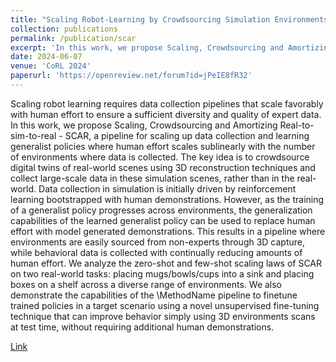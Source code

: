 ```yaml
---
title: "Scaling Robot-Learning by Crowdsourcing Simulation Environments"
collection: publications
permalink: /publication/scar
excerpt: 'In this work, we propose Scaling, Crowdsourcing and Amortizing Real-to-sim-to-real - SCAR, a pipeline for scaling up data collection and learning generalist policies where human effort scales sublinearly with the number of environments where data is collected. The key idea is to crowdsource digital twins of real-world scenes using 3D reconstruction techniques and collect large-scale data in these simulation scenes, rather than in the real-world. Data collection in simulation is initially driven by reinforcement learning bootstrapped with human demonstrations.'
date: 2024-06-07
venue: 'CoRL 2024'
paperurl: 'https://openreview.net/forum?id=jPeIE8fR32'
---
```

Scaling robot learning requires data collection pipelines that scale favorably with human effort to ensure a sufficient diversity and quality of expert data. In this work, we propose Scaling, Crowdsourcing and Amortizing Real-to-sim-to-real - SCAR, a pipeline for scaling up data collection and learning generalist policies where human effort scales sublinearly with the number of environments where data is collected. The key idea is to crowdsource digital twins of real-world scenes using 3D reconstruction techniques and collect large-scale data in these simulation scenes, rather than in the real-world. Data collection in simulation is initially driven by reinforcement learning bootstrapped with human demonstrations. However, as the training of a generalist policy progresses across environments, the generalization capabilities of the learned generalist policy can be used to replace human effort with model generated demonstrations. This results in a pipeline where environments are easily sourced from non-experts through 3D capture, while behavioral data is collected with continually reducing amounts of human effort. We analyze the zero-shot and few-shot scaling laws of SCAR on two real-world tasks: placing mugs/bowls/cups into a sink and placing boxes on a shelf across a diverse range of environments. We also demonstrate the capabilities of the \MethodName pipeline to finetune trained policies in a target scenario using a novel unsupervised fine-tuning technique that can improve behavior simply using 3D environments scans at test time, without requiring additional human demonstrations.

[Link](http://academicpages.github.io/files/paper1.pdf)